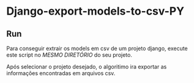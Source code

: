 # Django-export-models-to-csv-PY

## Run 
Para conseguir extrair os models em csv de um projeto django, execute este script no *MESMO DIRETÓRIO* do seu projeto. 

Após selecionar o projeto desejado, o algoritimo ira exportar as informações encontradas em arquivos csv.  
